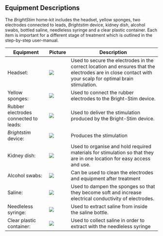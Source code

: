 ## Equipment Descriptions

The *BrightStim* home-kit includes the headset, yellow sponges, two
electrodes connected to leads, *Brightstim* device, kidney dish,
alcohol swabs, bottled saline, needleless syringe and a clear plastic
container.  Each item is important for a different stage of treatment
which is outlined in the step-by-step user-manual.

| Equipment                             | Picture                | Description                                                                                                                                               |
|---------------------------------------|------------------------|-----------------------------------------------------------------------------------------------------------------------------------------------------------|
| Headset:                              | ![](media/image3.png)  | Used to secure the electrodes in the correct location and ensures that the electrodes are in close contact with your scalp for optimal brain stimulation. |
| Yellow sponges:                       | ![](media/image4.png)  | Used to connect the rubber electrodes to the Bright-Stim device.                                                                                          |
| Rubber electrodes connected to leads: | ![](media/image5.png)  | Used to deliver the stimulation produced by the Bright-Stim device.                                                                                       |
| *Brightstim* device:                  | ![](media/image6.png)  | Produces the stimulation                                                                                                                                  |
| Kidney dish:                          | ![](media/image7.png)  | Used to organise and hold required materials for stimulation so that they are in one location for easy access and use.                                    |
| Alcohol swabs:                        | ![](media/image8.png)  | Can be used to clean the electrodes and equipment after treatment                                                                                         |
| Saline:                               | ![](media/image9.png)  | Used to dampen the sponges so that they become soft and increase electrical conductivity of electrodes.                                                   |
| Needleless syringe:                   | ![](media/image10.png) | Used to extract saline from inside the saline bottle.                                                                                                     |
| Clear plastic container:              | ![](media/image11.png) | Used to collect saline in order to extract with the needleless syringe                                                                                    |

